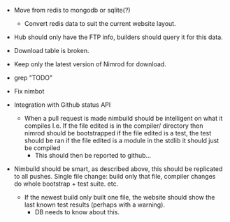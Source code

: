 * Move from redis to mongodb or sqlite(?)
  * Convert redis data to suit the current website layout.
* Hub should only have the FTP info, builders should query it for this data.
* Download table is broken.
* Keep only the latest version of Nimrod for download.
* grep "TODO"
* Fix nimbot
* Integration with Github status API
  * When a pull request is made nimbuild should be intelligent on what it compiles
    I.e. If the file edited is in the compiler/ directory then nimrod should be bootstrapped
    if the file edited is a test, the test should be ran
    if the file edited is a module in the stdlib it should just be compiled
    * This should then be reported to github...

* Nimbuild should be smart, as described above, this should be replicated to
  all pushes. Single file change: build only that file, compiler changes do whole bootstrap + test suite.
  etc.
  * If the newest build only built one file, the website should show the last known test results (perhaps with a warning).
    * DB needs to know about this.